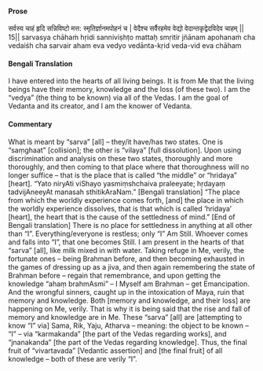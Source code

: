 #### Prose 

सर्वस्य चाहं हृदि सन्निविष्टो
मत्त: स्मृतिर्ज्ञानमपोहनं च |
वेदैश्च सर्वैरहमेव वेद्यो
वेदान्तकृद्वेदविदेव चाहम् || 15||
sarvasya chāhaṁ hṛidi sanniviṣhṭo
mattaḥ smṛitir jñānam apohanaṁ cha
vedaiśh cha sarvair aham eva vedyo
vedānta-kṛid veda-vid eva chāham

 #### Bengali Translation 

I have entered into the hearts of all living beings. It is from Me that the living beings have their memory, knowledge and the loss (of these two). I am the “vedya” (the thing to be known) via all of the Vedas. I am the goal of Vedanta and its creator, and I am the knower of Vedanta.

 #### Commentary 

What is meant by “sarva” [all] – they/it have/has two states. One is “saṃghaat” [collision]; the other is “vilaya” [full dissolution]. Upon using discrimination and analysis on these two states, thoroughly and more thoroughly, and then coming to that place where that thoroughness will no longer suffice – that is the place that is called “the middle” or “hridaya” [heart]. “Yato niryAti viShayo yasmiṃshchaiva praleeyate; hṛdayaṃ tadvijAneeyAt manasah sthitikAraNam.” [Bengali translation] “The place from which the worldly experience comes forth, [and] the place in which the worldly experience dissolves, that is that which is called ‘hridaya’ [heart], the heart that is the cause of the settledness of mind.” [End of Bengali translation] There is no place for settledness in anything at all other than “I”. Everything/everyone is restless; only “I” Am Still. Whoever comes and falls into “I”, that one becomes Still. I am present in the hearts of that “sarva” [all], like milk mixed in with water. Taking refuge in Me, verily, the fortunate ones – being Brahman before, and then becoming exhausted in the games of dressing up as a jiva, and then again remembering the state of Brahman before – regain that remembrance, and upon getting the knowledge “ahaṃ brahmAsmi” – I Myself am Brahman – get Emancipation. And the wrongful sinners, caught up in the intoxication of Maya, ruin that memory and knowledge. Both [memory and knowledge, and their loss] are happening on Me, verily. That is why it is being said that the rise and fall of memory and knowledge are in Me. These “sarva” [all] are [attempting to know “I” via] Sama, Rik, Yaju, Atharva – meaning: the object to be known – “I” – via “karmakanda” [the part of the Vedas regarding works], and “jnanakanda” [the part of the Vedas regarding knowledge]. Thus, the final fruit of “vivartavada” [Vedantic assertion] and [the final fruit] of all knowledge – both of these are verily “I”.